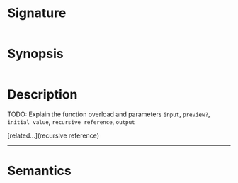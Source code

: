 # Signature
```vikid-signature
```

# Synopsis
```vikid-synopsis
```

# Description
TODO: Explain the function overload and parameters `input`, `preview?`, `initial value`, `recursive reference`, `output`

[related...](recursive reference)

----
# Semantics